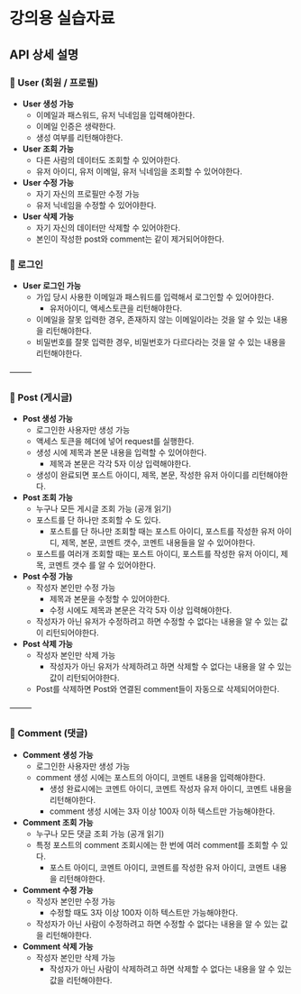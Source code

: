 # 강의용 실습자료

## API 상세 설명

### 📌 User (회원 / 프로필)
* **User 생성 가능**
  * 이메일과 패스워드, 유저 닉네임을 입력해야한다.
  * 이메일 인증은 생략한다.
  * 생성 여부를 리턴해야한다.
* **User 조회 가능**
  * 다른 사람의 데이터도 조회할 수 있어야한다.
  * 유저 아이디, 유저 이메일, 유저 닉네임을 조회할 수 있어야한다.
* **User 수정 가능**
  * 자기 자신의 프로필만 수정 가능
  * 유저 닉네임을 수정할 수 있어야한다.
* **User 삭제 가능**
  * 자기 자신의 데이터만 삭제할 수 있어야한다.
  * 본인이 작성한 post와 comment는 같이 제거되어야한다.

### 📌  로그인
- **User 로그인 가능**
  - 가입 당시 사용한 이메일과 패스워드를 입력해서 로그인할 수 있어야한다.
    - 유저아이디, 액세스토큰을 리턴해야한다.
  - 이메일을 잘못 입력한 경우, 존재하지 않는 이메일이라는 것을 알 수 있는 내용을 리턴해야한다.
  - 비밀번호를 잘못 입력한 경우, 비밀번호가 다르다라는 것을 알 수 있는 내용을 리턴해야한다.

⸻

### 📌 Post (게시글)
* **Post 생성 가능**
  * 로그인한 사용자만 생성 가능
  * 액세스 토큰을 헤더에 넣어 request를 실행한다.
  * 생성 시에 제목과 본문 내용을 입력할 수 있어야한다.
    * 제목과 본문은 각각 5자 이상 입력해야한다.
  * 생성이 완료되면 포스트 아이디, 제목, 본문, 작성한 유저 아이디를 리턴해야한다.
* **Post 조회 가능**
  * 누구나 모든 게시글 조회 가능 (공개 읽기)
  * 포스트를 단 하나만 조회할 수 도 있다.
    * 포스트를 단 하나만 조회할 때는 포스트 아이디, 포스트를 작성한 유저 아이디, 제목, 본문, 코멘트 갯수, 코멘트 내용들을 알 수 있어야한다.
  * 포스트를 여러개 조회할 때는 포스트 아이디, 포스트를 작성한 유저 아이디, 제목, 코멘트 갯수 를 알 수 있어야한다.
* **Post 수정 가능**
  * 작성자 본인만 수정 가능
    * 제목과 본문을 수정할 수 있어야한다.
    * 수정 시에도 제목과 본문은 각각 5자 이상 입력해야한다.
  * 작성자가 아닌 유저가 수정하려고 하면 수정할 수 없다는 내용을 알 수 있는 값이 리턴되어야한다.
* **Post 삭제 가능**
  * 작성자 본인만 삭제 가능
    * 작성자가 아닌 유저가 삭제하려고 하면 삭제할 수 없다는 내용을 알 수 있는 값이 리턴되어야한다.
  * Post를 삭제하면 Post와 연결된 comment들이 자동으로 삭제되어야한다.

⸻

### 📌 Comment (댓글)
* **Comment 생성 가능**
  * 로그인한 사용자만 생성 가능
  * comment 생성 시에는 포스트의 아이디, 코멘트 내용을 입력해야한다.
    * 생성 완료시에는 코멘트 아이디, 코멘트 작성자 유저 아이디, 코멘트 내용을 리턴해야한다.
    * comment 생성 시에는 3자 이상 100자 이하 텍스트만 가능해야한다.
* **Comment 조회 가능**
  * 누구나 모든 댓글 조회 가능 (공개 읽기)
  * 특정 포스트의 comment 조회시에는 한 번에 여러 comment를 조회할 수 있다.
    * 포스트 아이디, 코멘트 아이디, 코멘트를 작성한 유저 아이디, 코멘트 내용을 리턴해야한다.
* **Comment 수정 가능**
  * 작성자 본인만 수정 가능
    * 수정할 때도 3자 이상 100자 이하 텍스트만 가능해야한다.
  * 작성자가 아닌 사람이 수정하려고 하면 수정할 수 없다는 내용을 알 수 있는 값을 리턴해야한다.
* **Comment 삭제 가능**
  * 작성자 본인만 삭제 가능
    * 작성자가 아닌 사람이 삭제하려고 하면 삭제할 수 없다는 내용을 알 수 있는 값을 리턴해야한다.
